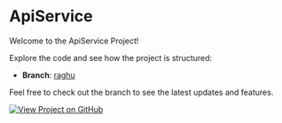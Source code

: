 # ApiService

Welcome to the ApiService Project!

Explore the code and see how the project is structured:

- **Branch**: [raghu](https://github.com/9394113857/ApiService/tree/raghu)

Feel free to check out the branch to see the latest updates and features.

[![View Project on GitHub](https://img.shields.io/badge/Branch_raghu-blue?style=for-the-badge&logo=github)](https://github.com/9394113857/ApiService/tree/raghu)
